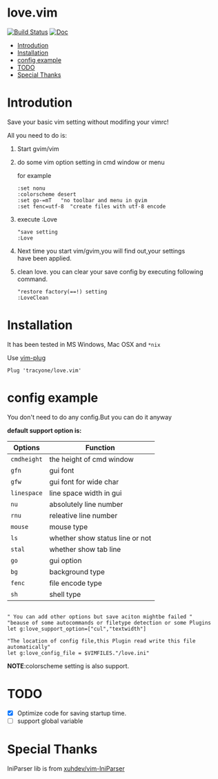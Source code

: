 # love.vim

[![Build Status](https://travis-ci.org/tracyone/love.vim.svg)](https://travis-ci.org/tracyone/love.vim)
[![Doc](https://img.shields.io/badge/doc-%3Ah%20love.txt-orange.svg)](doc/love.txt)


<!-- vim-markdown-toc GFM -->
* [Introdution](#introdution)
* [Installation](#installation)
* [config example](#config-example)
* [TODO](#todo)
* [Special Thanks](#special-thanks)

<!-- vim-markdown-toc -->
# Introdution

Save your basic vim setting without modifing your vimrc!

All you need to do is:

1. Start gvim/vim
2. do some vim option setting in cmd window or menu

    for example

	```vim
	:set nonu  
	:colorscheme desert
    :set go-=mT   "no toolbar and menu in gvim
    :set fenc=utf-8  "create files with utf-8 encode
	```

3. execute :Love

	```vim
    "save setting
    :Love
	```

4. Next time you start vim/gvim,you will find out,your settings  
have been applied.

5. clean love. you can clear your save config by executing following command.

	```vim
    "restore factory(==!) setting
    :LoveClean
	```

# Installation

It has been tested in MS Windows, Mac OSX and `*nix`

Use [vim-plug](https://github.com/junegunn/vim-plug)

```vim
Plug 'tracyone/love.vim'
```

# config example

You don't need to do any config.But you can do it anyway

**default support option is:**

 Options    | Function
 ------     | -------
`cmdheight` | the height of cmd window
`gfn`       | gui font
`gfw`       | gui font for wide char
`linespace` | line space width in gui
`nu`        | absolutely line number
`rnu`       | releative line number
`mouse`     | mouse type
`ls`        | whether show status line or not
`stal`      | whether show tab line
`go`        | gui option
`bg`        | background type
`fenc`      | file encode type
`sh`        | shell type

```vim

" You can add other options but save aciton mightbe failed "
"beause of some autocommands or filetype detection or some Plugins
let g:love_support_option=["cul","textwidth"]

"The location of config file,this Plugin read write this file automatically"
let g:love_config_file = $VIMFILES."/love.ini"

```

**NOTE**:colorscheme setting is also support.

# TODO 

- [x] Optimize code for saving startup time.
- [ ] support global variable

# Special Thanks

IniParser lib is from [xuhdev/vim-IniParser](https://github.com/xuhdev/vim-IniParser)

